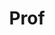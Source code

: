 ---
layout: person
given: Emily
family: Shuckburgh
department: Cambridge Zero
title: Prof
job_title: ' Director'
crsid: efs20
image: /assets/uploads/Shuckburgh_Emily.jpg
webpage: https://www.cst.cam.ac.uk/people/efs20
biography: "Prof Emily Shuckburgh is Director of Cambridge Zero, the University of\
  \ Cambridge's major climate change initiative. She is also Professor of Environmental\
  \ Data Science at the Department of Computer Science and Technology. \n\nShe is\
  \ a mathematician and climate scientist and a Fellow of Darwin College, a Fellow\
  \ of the Cambridge Institute for Sustainability Leadership, an Associate Fellow\
  \ of the Centre for Science and Policy, a Fellow of the British Antarctic Survey\
  \ and a Fellow of the Royal Meteorological Society.\n\nAt the University of Cambridge\
  \ she is Director of the UKRI Centre for Doctoral Training on the Application of\
  \ AI to the study of Environmental Risks (AI4ER), Academic Director of the Institute\
  \ of Computing for Climate Science, and co-Director of the Centre for Landscape\
  \ Regeneration. She worked for more than a decade at the British Antarctic Survey\
  \ where her work included leading a UK national research programme on the Southern\
  \ Ocean and its role in climate. Prior to that she undertook research at École Normale\
  \ Supérieure in Paris and at MIT.  She has also acted as an advisor on climate to\
  \ the UK Government in various capacities, including as a Friend of COP26.\n\nIn\
  \ 2016 she was awarded an OBE for services to science and the public communication\
  \ of science. She is co-author with HM King Charles III and Tony Juniper of the\
  \ Ladybird Book on Climate Change.\n\nShe is Honorary President of the Aldersgate\
  \ Group."
name: Emily Shuckburgh
---
